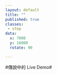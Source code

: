 ```yaml
---
layout: default
title: ""
published: true
classes:
 - step
data:
  x: 7000
  y: 16000
  rotate: 90

---
```


#傳說中的 Live Demo#

